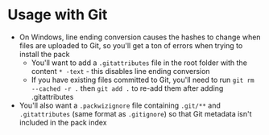 # Usage with Git

-   On Windows, line ending conversion causes the hashes to change when files are uploaded to Git, so you'll get a ton of errors when trying to install the pack
    -   You'll want to add a `.gitattributes` file in the root folder with the content `* -text` - this disables line ending conversion
    -   If you have existing files committed to Git, you'll need to run `git rm --cached -r .` then `git add .` to re-add them after adding .gitattributes
-   You'll also want a `.packwizignore` file containing `.git/**` and `.gitattributes` (same format as `.gitignore`) so that Git metadata isn't included in the pack index
